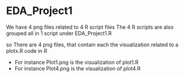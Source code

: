 # EDA_Project1

We have 4 png files related to 4 R script files
The  4 R scripts are also grouped all in 1 script under EDA_Project1.R

so
There are 4 png files, that contain each the visualization related to a plotx.R code in R
* For instance Plot1.png is the visualization of plot1.R
* For instance Plot4.png is the visualization of plot4.R



